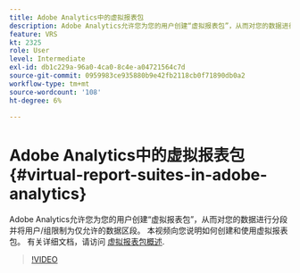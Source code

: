 ```yaml
---
title: Adobe Analytics中的虚拟报表包
description: Adobe Analytics允许您为您的用户创建“虚拟报表包”，从而对您的数据进行分段并将用户/组限制为仅允许的数据区段。 本视频向您说明如何创建和使用虚拟报表包。
feature: VRS
kt: 2325
role: User
level: Intermediate
exl-id: db1c229a-96a0-4ca0-8c4e-a04721564c7d
source-git-commit: 0959983ce935880b9e42fb2118cb0f71890db0a2
workflow-type: tm+mt
source-wordcount: '108'
ht-degree: 6%

---
```


# Adobe Analytics中的虚拟报表包 {#virtual-report-suites-in-adobe-analytics}

Adobe Analytics允许您为您的用户创建“虚拟报表包”，从而对您的数据进行分段并将用户/组限制为仅允许的数据区段。 本视频向您说明如何创建和使用虚拟报表包。 有关详细文档，请访问 [虚拟报表包概述](https://experienceleague.adobe.com/docs/analytics/components/virtual-report-suites/vrs-about.html?lang=zh-Hans).

>[!VIDEO](https://video.tv.adobe.com/v/25412/?quality=12&learn=on)
